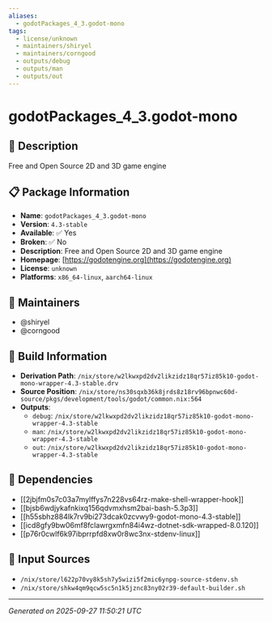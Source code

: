 ```yaml
---
aliases:
  - godotPackages_4_3.godot-mono
tags:
  - license/unknown
  - maintainers/shiryel
  - maintainers/corngood
  - outputs/debug
  - outputs/man
  - outputs/out
---
```


# godotPackages_4_3.godot-mono

## 📝 Description

Free and Open Source 2D and 3D game engine

## 📋 Package Information

- **Name**: `godotPackages_4_3.godot-mono`
- **Version**: `4.3-stable`
- **Available**: ✅ Yes
- **Broken**: ✅ No
- **Description**: Free and Open Source 2D and 3D game engine
- **Homepage**: [https://godotengine.org](https://godotengine.org)
- **License**: `unknown`
- **Platforms**: `x86_64-linux`, `aarch64-linux`
## 👥 Maintainers

- @shiryel
- @corngood


## 🔧 Build Information

- **Derivation Path**: `/nix/store/w2lkwxpd2dv2likzidz18qr57iz85k10-godot-mono-wrapper-4.3-stable.drv`
- **Source Position**: `/nix/store/ns30sqxb36k8jrds8z18rv96bpnwc60d-source/pkgs/development/tools/godot/common.nix:564`
- **Outputs**:
  - `debug`:  `/nix/store/w2lkwxpd2dv2likzidz18qr57iz85k10-godot-mono-wrapper-4.3-stable`
  - `man`:  `/nix/store/w2lkwxpd2dv2likzidz18qr57iz85k10-godot-mono-wrapper-4.3-stable`
  - `out`:  `/nix/store/w2lkwxpd2dv2likzidz18qr57iz85k10-godot-mono-wrapper-4.3-stable`

## 🔗 Dependencies

- [[2jbjfm0s7c03a7mylffys7n228vs64rz-make-shell-wrapper-hook]]
- [[bjsb6wdjykafnkixq156qdvmxhsm2bai-bash-5.3p3]]
- [[h55sbhz884lk7rv9bi273dcak0zcvwy9-godot-mono-4.3-stable]]
- [[icd8gfy9bw06mf8fclawrgxmfn84i4wz-dotnet-sdk-wrapped-8.0.120]]
- [[p76r0cwlf6k97ibprrpfd8xw0r8wc3nx-stdenv-linux]]

## 📁 Input Sources

- `/nix/store/l622p70vy8k5sh7y5wizi5f2mic6ynpg-source-stdenv.sh`
- `/nix/store/shkw4qm9qcw5sc5n1k5jznc83ny02r39-default-builder.sh`

---
*Generated on 2025-09-27 11:50:21 UTC*
